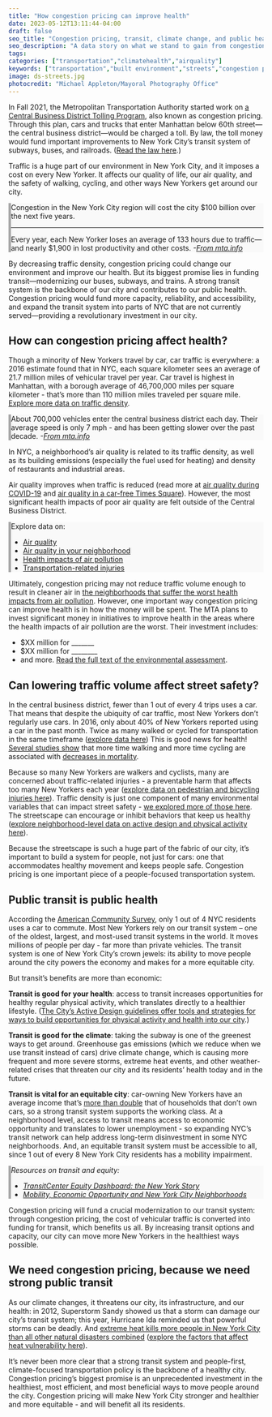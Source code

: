 ```yaml
---
title: "How congestion pricing can improve health"
date: 2023-05-12T13:11:44-04:00
draft: false
seo_title: "Congestion pricing, transit, climate change, and public health"
seo_description: "A data story on what we stand to gain from congestion pricing."
tags: 
categories: ["transportation","climatehealth","airquality"]
keywords: ["transportation","built environment","streets","congestion pricing","traffic","street safety","transit","public transportation","mass transit","safety","climate change","climate","global warming"]
image: ds-streets.jpg
photocredit: "Michael Appleton/Mayoral Photography Office"
---
```


In Fall 2021, the Metropolitan Transportation Authority started work on [a Central Business District Tolling Program](https://new.mta.info/project/CBDTP), also known as congestion pricing. Through this plan, cars and trucks that enter Manhattan below 60th street&mdash;the central business district&mdash;would be charged a toll. By law, the toll money would fund important improvements to New York City’s transit system of subways, buses, and railroads. ([Read the law here](https://www.nysenate.gov/legislation/laws/VAT/T8A44-C).)  

Traffic is a huge part of our environment in New York City, and it imposes a cost on every New Yorker. It affects our quality of life, our air quality, and the safety of walking, cycling, and other ways New Yorkers get around our city.  


<div style="background-color:#f9f9f9; border-left: 5px solid darkgray;" class="p-2 fs-sm my-2">

Congestion in the New York City region will cost the city $100 billion over the next five years. 
<hr class="my-2">
Every year, each New Yorker loses an average of 133 hours due to traffic&mdash;and nearly $1,900 in lost productivity and other costs.  <em>-<a href="https://new.mta.info/project/CBDTP/why-NYC-needs-central-business-district-tolling">From mta.info</a></em>
</div>


By decreasing traffic density, congestion pricing could change our environment and improve our health. But its biggest promise lies in funding transit&mdash;modernizing our buses, subways, and trains. A strong transit system is the backbone of our city and contributes to our public health. Congestion pricing would fund more capacity, reliability, and accessibility, and expand the transit system into parts of NYC that are not currently served&mdash;providing a revolutionary investment in our city.  

## How can congestion pricing affect health? 
Though a minority of New Yorkers travel by car, car traffic is everywhere: a 2016 estimate found that in NYC, each square kilometer sees an average of 21.7 million miles of vehicular travel per year. Car travel is highest in Manhattan, with a borough average of 46,700,000 miles per square kilometer - that’s more than 110 million miles traveled per square mile. [Explore more data on traffic density](/data-explorer/walking-driving-and-cycling/?id=2112#display=summary).  

<div style="background-color:#f9f9f9; border-left: 5px solid darkgray;" class="p-2 fs-sm my-2">

About 700,000 vehicles enter the central business district each day. Their average speed is only 7 mph - and has been getting slower over the past decade. <em>-<a href="https://new.mta.info/project/CBDTP/why-NYC-needs-central-business-district-tolling">From mta.info</a></em>
</div>

In NYC, a neighborhood’s air quality is related to its traffic density, as well as its building emissions (especially the fuel used for heating) and density of restaurants and industrial areas.  

Air quality improves when traffic is reduced (read more at [air quality during COVID-19](../aqcovid/) and [air quality in a car-free Times Square](../aqts)). However, the most significant health impacts of poor air quality are felt outside of the Central Business District. 

<div style="background-color:#f9f9f9; border-left: 5px solid darkgray;" class="p-2 fs-sm my-2">
Explore data on:
<ul>
<li><a href="/data-explorer/air-quality/?id=92#display=summary">Air quality</a>
<li><a href="/key-topics/airquality/aqe/">Air quality in your neighborhood</a>
<li><a href="/data-explorer/health-impacts-of-air-pollution/?id=2122#display=summary">Health impacts of air pollution</a>
<li><a href="/data-explorer/transportation-related-injuries/?id=2092#display=summary">Transportation-related injuries</a>
</ul>
</div>

Ultimately, congestion pricing may not reduce traffic volume enough to result in cleaner air in [the neighborhoods that suffer the worst health impacts from air pollution](/data-stories/hia/). However, one important way congestion pricing can improve health is in how the money will be spent. The MTA plans to invest significant money in initiatives to improve health in the areas where the health impacts of air pollution are the worst. Their investment includes:
- $XX million for _______
- $XX million for ________
- and more. [Read the full text of the environmental assessment]().


## Can lowering traffic volume affect street safety? 
In the central business district, fewer than 1 out of every 4 trips uses a car. That means that despite the ubiquity of car traffic, most New Yorkers don’t regularly use cars. In 2016, only about 40% of New Yorkers reported using a car in the past month. Twice as many walked or cycled for transportation in the same timeframe ([explore data here](/data-explorer/walking-driving-and-cycling/?id=2236#display=summary)) This is good news for health! [Several studies show](https://www.sciencedirect.com/science/article/abs/pii/S0091743507004550) that more time walking and more time cycling are associated with [decreases in mortality](https://link.springer.com/article/10.1007/s11524-020-00510-1). 

Because so many New Yorkers are walkers and cyclists, many are concerned about traffic-related injuries - a preventable harm that affects too many New Yorkers each year ([explore data on pedestrian and bicycling injuries here](/data-explorer/transportation-related-injuries/?id=2094#display=summary)). Traffic density is just one component of many environmental variables that can impact street safety - [we explored more of those here](/data-stories/streets/). The streetscape can encourage or inhibit behaviors that keep us healthy ([explore neighborhood-level data on active design and physical activity here](/neighborhood-reports/#Activereport)).  

Because the streetscape is such a huge part of the fabric of our city, it’s important to build a system for people, not just for cars: one that accommodates healthy movement and keeps people safe. Congestion pricing is one important piece of a people-focused transportation system.  

## Public transit is public health 

According the [American Community Survey](https://www.census.gov/programs-surveys/acs), only 1 out of 4 NYC residents uses a car to commute. Most New Yorkers rely on our transit system – one of the oldest, largest, and most-used transit systems in the world. It moves millions of people per day - far more than private vehicles. The transit system is one of New York City’s crown jewels: its ability to move people around the city powers the economy and makes for a more equitable city.   

But transit’s benefits are more than economic: 

**Transit is good for your health**: access to transit increases opportunities for healthy regular physical activity, which translates directly to a healthier lifestyle. ([The City’s Active Design guidelines offer tools and strategies for ways to build opportunities for physical activity and health into our city](https://www1.nyc.gov/site/doh/health/health-topics/active-design.page).) 

**Transit is good for the climate**: taking the subway is one of the greenest ways to get around. Greenhouse gas emissions (which we reduce when we use transit instead of cars) drive climate change, which is causing more frequent and more severe storms, extreme heat events, and other weather-related crises that threaten our city and its residents’ health today and in the future.   

**Transit is vital for an equitable city**: car-owning New Yorkers have an average income that’s [more than double](http://blog.tstc.org/wp-content/uploads/2017/04/how-car-free-is-nyc.pdf) that of households that don’t own cars, so a strong transit system supports the working class.  At a neighborhood level, access to transit means access to economic opportunity and translates to lower unemployment - so expanding NYC’s transit network can help address long-term disinvestment in some NYC neighborhoods.  And, an equitable transit system must be accessible to all, since 1 out of every 8 New York City residents has a mobility impairment.  

<div style="background-color:#f9f9f9; border-left: 5px solid darkgray;" class="p-2 fs-sm my-2">
<em>Resources on transit and equity: 
<ul>
<li><a href="https://dashboard.transitcenter.org/story/nyc">TransitCenter Equity Dashboard: the New York Story</a>
<li><a href="https://wagner.nyu.edu/files/faculty/publications/JobAccessNov2015.pdf">Mobility, Economic Opportunity and New York City Neighborhoods</a>
</ul>
</em>
</div>

Congestion pricing will fund a crucial modernization to our transit system: through congestion pricing, the cost of vehicular traffic is converted into funding for transit, which benefits us all. By increasing transit options and capacity, our city can move more New Yorkers in the healthiest ways possible.  

## We need congestion pricing, because we need strong public transit

As our climate changes, it threatens our city, its infrastructure, and our health: in 2012, Superstorm Sandy showed us that a storm can damage our city’s transit system; this year, Hurricane Ida reminded us that powerful storms can be deadly. And [extreme heat kills more people in New York City than all other natural disasters combined](../heat/) ([explore the factors that affect heat vulnerability here](/key-topics/climatehealth/hvi/)).  

It’s never been more clear that a strong transit system and people-first, climate-focused transportation policy is the backbone of a healthy city. Congestion pricing’s biggest promise is an unprecedented investment in the healthiest, most efficient, and most beneficial ways to move people around the city. Congestion pricing will make New York City stronger and healthier and more equitable - and will benefit all its residents.  
